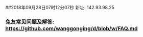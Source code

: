 ##2018年09月28日07时12分07秒 新址: 142.93.98.25
### 兔友常见问题及解答: https://github.com/wanggonging/d/blob/w/FAQ.md
